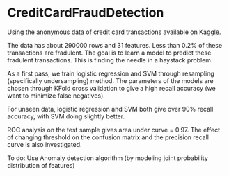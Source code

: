 # CreditCardFraudDetection

Using the anonymous data of credit card transactions available on Kaggle. 

The data has about 290000 rows and 31 features. Less than 0.2% of these transactions 
are fradulent. The goal is to learn a model to predict these fradulent transactions. 
This is finding the needle in a haystack problem. 

As a first pass, we train logistic regression and SVM through 
resampling (specifically undersampling) 
method. The parameters of the models are chosen through KFold cross validation to 
give a high recall accuracy (we want to minimize false negatives).

For unseen data, logistic regression and SVM both give over 90% recall accuracy, 
with SVM doing slightly better.

ROC analysis on the test sample gives area under curve = 0.97. The effect of changing 
threshold on the confusion matrix and the precision recall curve is also investigated. 

To do:  Use Anomaly detection algorithm (by modeling joint probability distribution of 
       features)



